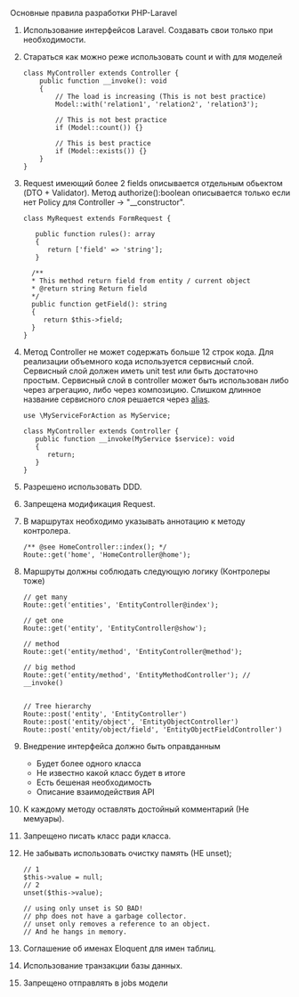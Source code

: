Основные правила разработки PHP-Laravel

 1. Использование интерфейсов Laravel. Создавать свои только при необходимости.
 2. Стараться как можно реже использовать count и with для моделей

    ```
    class MyController extends Controller {
    	public function __invoke(): void
    	{
    		// The load is increasing (This is not best practice)
    		Model::with('relation1', 'relation2', 'relation3');
    		
    		// This is not best practice
    		if (Model::count()) {}
    
    		// This is best practice
    		if (Model::exists()) {}
    	}
    }
    ```
 3. Request имеющий более 2 fields описывается отдельным обьектом (DTO + Validator). Метод authorize():boolean описывается только если нет Policy для Controller -> "\_\_constructor".

    ```
    class MyRequest extends FormRequest {
    
       public function rules(): array
       {
          return ['field' => 'string'];
       }
    
      /**
      * This method return field from entity / current object
      * @return string Return field
      */
      public function getField(): string
      {
         return $this->field;
      }
    }
    ```
 4. Метод Controller не может содержать больше 12 строк кода. Для реализации объемного кода используется сервисный слой. Сервисный слой должен иметь unit test или быть достаточно простым. Сервисный слой в controller может быть использован либо через агрегацию, либо через композицию. Слишком длинное название сервисного слоя решается через [alias](https://www.php.net/manual/en/language.namespaces.importing.php).

    ```
    use \MyServiceForAction as MyService;
    
    class MyController extends Controller {
       public function __invoke(MyService $service): void
       {
          return;
       }
    }
    ```
 5. Разрешено использовать DDD.
 6. Запрещена модификация Request.
 7. В маршрутах необходимо указывать аннотацию к методу контролера.

    ```
    /** @see HomeController::index(); */
    Route::get('home', 'HomeController@home');
    ```
 8. Маршруты должны соблюдать следующую логику (Контролеры тоже)

    ```
    // get many
    Route::get('entities', 'EntityController@index');
    
    // get one
    Route::get('entity', 'EntityController@show');
    
    // method
    Route::get('entity/method', 'EntityController@method');
    
    // big method
    Route::get('entity/method', 'EntityMethodController'); // __invoke()
    
    
    // Tree hierarchy
    Route::post('entity', 'EntityController')
    Route::post('entity/object', 'EntityObjectController')
    Route::post('entity/object/field', 'EntityObjectFieldController')
    ```
 9. Внедрение интерфейса должно быть оправданным
    * Будет более одного класса
    * Не известно какой класс будет в итоге
    * Есть бешеная необходимость
    * Описание взаимодействия API
10. К каждому методу оставлять достойный комментарий (Не мемуары).
11. Запрещено писать класс ради класса.
12. Не забывать использовать очистку память (НЕ unset);

    ```
    // 1
    $this->value = null;
    // 2
    unset($this->value);
    
    // using only unset is SO BAD!
    // php does not have a garbage collector.
    // unset only removes a reference to an object.
    // And he hangs in memory.
    ```
13. Соглашение об именах Eloquent для имен таблиц.
14. Использование транзакции базы данных.
15. Запрещено отправлять в jobs модели
